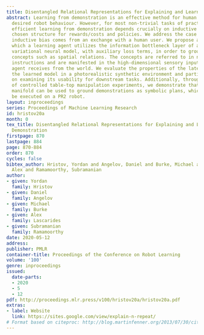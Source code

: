 ```yaml
---
title: Disentangled Relational Representations for Explaining and Learning from Demonstration
abstract: Learning from demonstration is an effective method for human users to instruct
  desired robot behaviour. However, for most non-trivial tasks of practical interest,
  efficient learning from demonstration depends crucially on inductive bias in the
  chosen structure for rewards/costs and policies. We address the case where this
  inductive bias comes from an exchange with a human user. We propose a method in
  which a learning agent utilizes the information bottleneck layer of a high-parameter
  variational neural model, with auxiliary loss terms, in order to ground abstract
  concepts such as spatial relations. The concepts are referred to in natural language
  instructions and are manifested in the high-dimensional sensory input stream the
  agent receives from the world. We evaluate the properties of the latent space of
  the learned model in a photorealistic synthetic environment and particularly focus
  on examining its usability for downstream tasks. Additionally, through a series
  of controlled table-top manipulation experiments, we demonstrate that the learned
  manifold can be used to ground demonstrations as symbolic plans, which can then
  be executed on a PR2 robot.
layout: inproceedings
series: Proceedings of Machine Learning Research
id: hristov20a
month: 0
tex_title: Disentangled Relational Representations for Explaining and Learning from
  Demonstration
firstpage: 870
lastpage: 884
page: 870-884
order: 870
cycles: false
bibtex_author: Hristov, Yordan and Angelov, Daniel and Burke, Michael and Lascarides,
  Alex and Ramamoorthy, Subramanian
author:
- given: Yordan
  family: Hristov
- given: Daniel
  family: Angelov
- given: Michael
  family: Burke
- given: Alex
  family: Lascarides
- given: Subramanian
  family: Ramamoorthy
date: 2020-05-12
address: 
publisher: PMLR
container-title: Proceedings of the Conference on Robot Learning
volume: '100'
genre: inproceedings
issued:
  date-parts:
  - 2020
  - 5
  - 12
pdf: http://proceedings.mlr.press/v100/hristov20a/hristov20a.pdf
extras:
- label: Website
  link: https://sites.google.com/view/explain-n-repeat/
# Format based on citeproc: http://blog.martinfenner.org/2013/07/30/citeproc-yaml-for-bibliographies/
---
```

